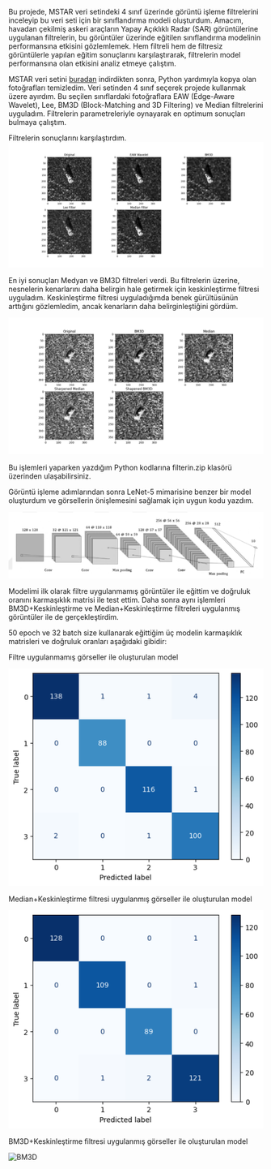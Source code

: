 Bu projede, MSTAR veri setindeki 4 sınıf üzerinde görüntü işleme filtrelerini inceleyip bu veri seti için bir sınıflandırma modeli oluşturdum. Amacım, havadan çekilmiş askeri araçların Yapay Açıklıklı Radar (SAR) görüntülerine uygulanan filtrelerin, bu görüntüler üzerinde eğitilen sınıflandırma modelinin performansına etkisini gözlemlemek. Hem filtreli hem de filtresiz görüntülerle yapılan eğitim sonuçlarını karşılaştırarak, filtrelerin model performansına olan etkisini analiz etmeye çalıştım.

MSTAR veri setini [buradan](https://www.kaggle.com/datasets/atreyamajumdar/mstar-dataset-8-classes) indirdikten sonra, Python yardımıyla kopya olan fotoğrafları temizledim. Veri setinden 4 sınıf seçerek projede kullanmak üzere ayırdım. Bu seçilen sınıflardaki fotoğraflara EAW (Edge-Aware Wavelet), Lee, BM3D (Block-Matching and 3D Filtering) ve Median filtrelerini uyguladım. Filtrelerin parametreleriyle oynayarak en optimum sonuçları bulmaya çalıştım.

Filtrelerin sonuçlarını karşılaştırdım.
![comp](https://github.com/harunrk/mstar_classifier/blob/main/Comparison%20of%20filters.png) 

En iyi sonuçları Medyan ve BM3D filtreleri verdi. Bu filtrelerin üzerine, nesnelerin kenarlarını daha belirgin hale getirmek için keskinleştirme filtresi uyguladım. Keskinleştirme filtresi uyguladığımda benek gürültüsünün arttığını gözlemledim, ancak kenarların daha belirginleştiğini gördüm. 

![comp2](https://github.com/harunrk/mstar_classifier/blob/main/sharpened_images.png) 

Bu işlemleri yaparken yazdığım Python kodlarına filterin.zip klasörü üzerinden ulaşabilirsiniz.

Görüntü işleme adımlarından sonra LeNet-5 mimarisine benzer bir model oluşturdum ve görsellerin önişlemesini sağlamak için uygun kodu yazdım. 

![LeNet-5](https://github.com/harunrk/mstar_classifier/blob/main/lenet.png)

Modelimi ilk olarak filtre uygulanmamış görüntüler ile eğittim ve doğruluk oranını karmaşıklık matrisi ile test ettim. Daha sonra aynı işlemleri BM3D+Keskinleştirme ve Median+Keskinleştirme filtreleri uygulanmış görüntüler ile de gerçekleştirdim.

50 epoch ve 32 batch size kullanarak eğittiğim üç modelin karmaşıklık matrisleri ve doğruluk oranları aşağıdaki gibidir:

   Filtre uygulanmamış görseller ile oluşturulan model
   
   ![Original](https://github.com/harunrk/mstar_classifier/blob/main/original%20conf.png)

   Median+Keskinleştirme filtresi uygulanmış görseller ile oluşturulan model
   
   ![Median](https://github.com/harunrk/mstar_classifier/blob/main/sMedian_conf.png)

   BM3D+Keskinleştirme filtresi uygulanmış görseller ile oluşturulan model
   
   ![BM3D](https://github.com/harunrk/mstar_classifier/blob/main/sBM3D_data_model.ipynb)
